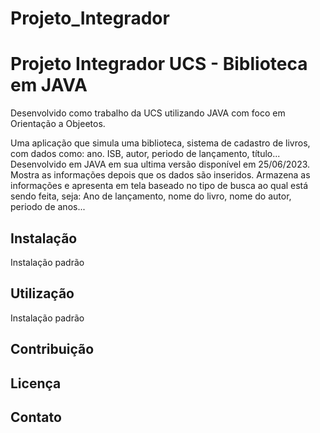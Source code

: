 # Projeto_Integrador

# Projeto Integrador UCS - Biblioteca em JAVA
  Desenvolvido como trabalho da UCS utilizando JAVA com foco em Orientação a Objeetos.

Uma aplicação que simula uma biblioteca, sistema de cadastro de livros, com dados como: ano. ISB, autor, periodo de lançamento, título...
Desenvolvido em JAVA em sua ultima versão disponível em 25/06/2023. Mostra as informações depois que os dados são inseridos.
Armazena as informações e apresenta em tela baseado no tipo de busca ao qual está sendo feita, seja: Ano de lançamento, nome do livro,
nome do autor, periodo de anos...

## Instalação

Instalação padrão

## Utilização

Instalação padrão

## Contribuição


## Licença


## Contato

